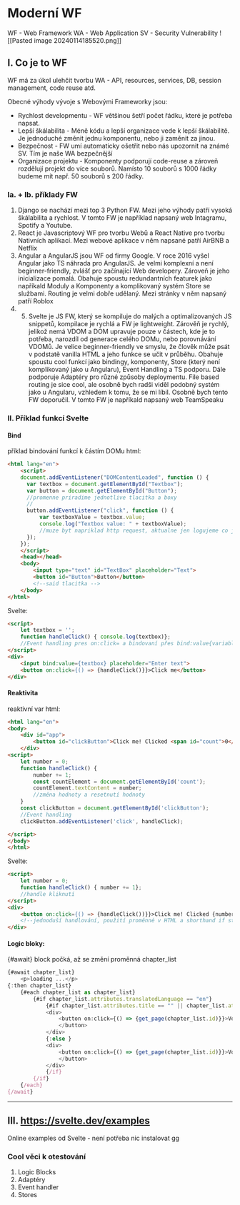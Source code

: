 # Moderní WF
WF - Web Framework
WA - Web Application
SV - Security Vulnerability
![[Pasted image 20240114185520.png]]
## I. Co je to WF
WF má za úkol ulehčit tvorbu WA - API, resources, services, DB, session management, code reuse atd.

Obecné výhody vývoje s Webovými Frameworky jsou:
- Rychlost developmentu - WF většinou šetří počet řádku, které je potřeba napsat.
- Lepší škálabilita - Méně kódu a lepší organizace vede k lepší škálabilitě. Je jednoduché změnit jednu komponentu, nebo ji zaměnit za jinou.
- Bezpečnost - FW umí automaticky ošetřit nebo nás upozornit na známé SV. Tím je naše WA bezpečnější
- Organizace projektu - Komponenty podporují code-reuse a zároveň rozdělují projekt do více souborů. Namísto 10 souborů s 1000 řádky budeme mít např. 50 souborů s 200 řádky. 

### Ia. + Ib. příklady FW
1. Django se nachází mezi top 3 Python FW. Mezi jeho výhody patří vysoká škálabilita a rychlost. V tomto FW je například napsaný web Intagramu, Spotify a Youtube.
2. React je Javascriptový WF pro tvorbu Webů a React Native pro tvorbu Nativních aplikací. Mezi webové aplikace v něm napsané patří AirBNB a Netflix
3. Angular a AngularJS jsou WF od firmy Google. V roce 2016 vyšel Angular jako TS náhrada pro AngularJS. Je velmi komplexní a není beginner-friendly, zvlášť pro začínající Web developery. Zároveň je jeho inicializace pomalá. Obahuje spoustu redundantních featurek jako napříkald Moduly a Komponenty a komplikovaný systém Store se službami. Routing je velmi dobře udělaný. Mezi stránky v něm napsaný patří Roblox
4. 5. Svelte je JS FW, který se kompiluje do malých a optimalizovaných JS snippetů, kompilace je rychlá a FW je lightweight. Zárověň je rychlý, jelikož nemá VDOM a DOM upravuje pouze v částech, kde je to potřeba, narozdíl od generace celého DOMu, nebo porovnávání VDOMů. Je velice beginner-friendly ve smyslu, že člověk může psát v podstatě vanilla HTML a jeho funkce se učit v průběhu. Obahuje spoustu cool funkcí jako bindingy, komponenty, Store (který není komplikovaný jako u Angularu), Event Handling a TS podporu. Dále podporuje Adaptéry pro různé způsoby deploymentu. File based routing je sice cool, ale osobně bych radši viděl podobný systém jako u Angularu, vzhledem k tomu, že se mi líbil. Osobně bych tento FW doporučil. V tomto FW je napříkald napsaný web TeamSpeaku


### II. Příklad funkcí Svelte

#### Bind
příklad bindování funkcí k částím DOMu
html:
```html
<html lang="en"> 
	<script>
	document.addEventListener("DOMContentLoaded", function () { 
	  var textbox = document.getElementById("Textbox");
	  var button = document.getElementById("Button");
	  //promenne priradime jednotlive tlacitka a boxy 
	  //
	  button.addEventListener("click", function () { 
	      var textboxValue = textbox.value; 
	      console.log("Textbox value: " + textboxValue);
	      //muze byt napriklad http request, aktualne jen logujeme co je v textboxu
	  }); 
	});
	</script>
	<head></head>
	<body>
		<input type="text" id="TextBox" placeholder="Text"> 
		<button id="Button">Button</button> 
		<!--said tlacitka -->
	</body> 
</html>

```
Svelte:
```html
<script> 
	let textbox = ''; 
	function handleClick() { console.log(textbox)};
	//Event handling pres on:click= a bindovaní přes bind:value{variable} nám ušetřilo práci s hledáním částí přes ID a classy 
</script> 
<div> 
	<input bind:value={textbox} placeholder="Enter text"> 
	<button on:click={() => {handleClick()}}>Click me</button> 
</div>
```

#### Reaktivita
reaktivní var
html:
```html
<html lang="en">
<body>
    <div id="app">
        <button id="clickButton">Click me! Clicked <span id="count">0</span> times</button>
    </div>
<script>
	let number = 0;
	function handleClick() {
		number += 1;
		const countElement = document.getElementById('count');
		countElement.textContent = number;
	    //změna hodnoty a resetnutí hodnoty
	}
	const clickButton = document.getElementById('clickButton');
	//Event handling
	clickButton.addEventListener('click', handleClick);

</script>
</body>
</html>
```
Svelte:
```html svelte
<script> 
	let number = 0; 
	function handleClick() { number += 1};
	//handle kliknutí
</script> 
<div>	
	<button on:click={() => {handleClick())}}>Click me! Clicked {number}{ number == 1 ? 'time' : 'times'}</button> 
	<!--jednoduší handlování, použití proměnné v HTML a shorthand if statement, který zajistí správné časování slovesa time-->
</div>
```

#### Logic bloky:
{#await} block počká, až se změní proměnná chapter_list

```js
{#await chapter_list}
	<p>loading ...</p>                    
{:then chapter_list}
	{#each chapter_list as chapter_list}
		{#if chapter_list.attributes.translatedLanguage == "en"}
			{#if chapter_list.attributes.title == "" || chapter_list.attributes.title == null}
			<div>
				<button on:click={() => {get_page(chapter_list.id)}}>Vol: {chapter_list.attributes.volume} Ch: {chapter_list.attributes.chapter}
				</button>
			</div>
			{:else }
			<div>
				<button on:click={() => {get_page(chapter_list.id)}}>Vol: {chapter_list.attributes.volume} Ch: {chapter_list.attributes.chapter} "{chapter_list.attributes.title}"
				</button>
			</div>
			{/if}
		{/if}
	{/each}
{/await}

```


---



## III. https://svelte.dev/examples
Online examples od Svelte - není potřeba nic instalovat gg

### Cool věci k otestování
1. Logic Blocks
2. Adaptéry
3. Event handler
4. Stores


